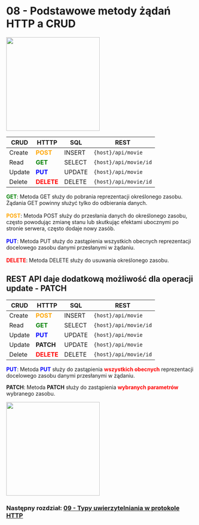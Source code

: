 # 08 - Podstawowe metody żądań HTTP a CRUD

<a href="https://miroslawmamczur.pl/czym-jest-api-i-jakie-sa-jego-rodzaje/">
    <img src="https://codestoresolutions.com/wp-content/uploads/2023/08/crud.webp" height="250">
</a>

| CRUD   | HTTTP                                      | SQL    | REST                      |
|--------|--------------------------------------------|--------|---------------------------|
| Create | <span style="color:orange">**POST**</span> | INSERT | ```{host}/api/movie```    |
| Read   | <span style="color:green">**GET**</span>   | SELECT | ```{host}/api/movie/id``` |
| Update | <span style="color:blue">**PUT**</span>    | UPDATE | ```{host}/api/movie```    |
| Delete | <span style="color:red">**DELETE**</span>  | DELETE | ```{host}/api/movie/id``` |

<span style="color:green">**GET**</span>: Metoda GET służy do pobrania reprezentacji określonego zasobu. Żądania GET
powinny służyć tylko do odbierania danych.
<br><br>
<span style="color:orange">**POST**</span>: Metoda POST służy do przesłania danych do określonego zasobu, często
powodując zmianę stanu lub skutkując efektami ubocznymi po stronie serwera, często
dodaje nowy zasób.
<br><br>
<span style="color:blue">**PUT**</span>: Metoda PUT służy do zastąpienia wszystkich obecnych reprezentacji docelowego
zasobu danymi przesłanymi w żądaniu.
<br><br>
<span style="color:red">**DELETE**</span>: Metoda DELETE służy do usuwania określonego zasobu.

## REST API daje dodatkową możliwość dla operacji update - PATCH

| CRUD   | HTTTP                                      | SQL    | REST                      |
|--------|--------------------------------------------|--------|---------------------------|
| Create | <span style="color:orange">**POST**</span> | INSERT | ```{host}/api/movie```    |
| Read   | <span style="color:green">**GET**</span>   | SELECT | ```{host}/api/movie/id``` |
| Update | <span style="color:blue">**PUT**</span>    | UPDATE | ```{host}/api/movie```    |
| Update | **PATCH**                                  | UPDATE | ```{host}/api/movie```    |
| Delete | <span style="color:red">**DELETE**</span>  | DELETE | ```{host}/api/movie/id``` |

<span style="color:blue">**PUT**</span>: Metoda <span style="color:blue">**PUT**</span> służy do
zastąpienia <span style="color:red">**wszystkich obecnych**</span> reprezentacji docelowego
zasobu danymi przesłanymi w żądaniu.

**PATCH**: Metoda **PATCH** służy do zastąpienia <span style="color:red">**wybranych parametrów**</span> wybranego
zasobu.

<a href="https://javacodehouse.com/blog/REST-put-vs-patch/">
    <img src="https://javacodehouse.com/assets/img/thumb/PUT-vs-PATCH.svg" height="250">
</a>

### Następny rozdział: [09 - Typy uwierzytelniania w protokole HTTP](09-typy-uwierzytelniania.md)